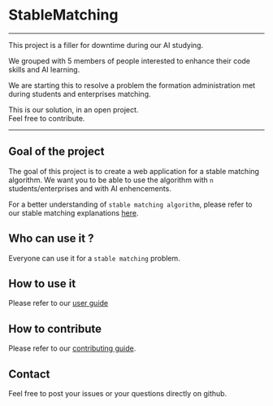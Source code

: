 # StableMatching

---

This project is a filler for downtime during our AI studying.  

We grouped with 5 members of people interested to enhance their code skills and AI learning.  

We are starting this to resolve a problem the formation administration met during students and enterprises matching.

This is our solution, in an open project.  
Feel free to contribute.

---

## Goal of the project

The goal of this project is to create a web application for a stable matching algorithm. We want you to be able to use the algorithm with `n` students/enterprises and with AI enhencements. 

For a better understanding of `stable matching algorithm`, please refer to our stable matching explanations [here](./stable_marriage_problem.md).

## Who can use it ?

Everyone can use it for a `stable matching` problem.

## How to use it

Please refer to our [user guide](./USER_GUIDE.md)

## How to contribute

Please refer to our [contributing guide](./CONTRIBUTING.md).

## Contact

Feel free to post your issues or your questions directly on github.
